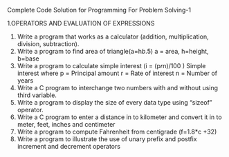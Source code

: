 Complete Code Solution for Programming For Problem Solving-1

1.OPERATORS AND EVALUATION OF EXPRESSIONS

1. Write a program that works as a calculator (addition,
multiplication, division, subtraction).
2. Write a program to find area of triangle(a=h*b*.5)
 a = area, h=height, b=base
3. Write a program to calculate simple interest (i = (p*r*n)/100
)
Simple interest where p = Principal amount r = Rate of
interest
n = Number of years
4. Write a C program to interchange two numbers with and
without using third variable.
5. Write a program to display the size of every data type using
“sizeof” operator.
6. Write a C program to enter a distance in to kilometer and
convert it in to meter, feet, inches and centimeter
7. Write a program to compute Fahrenheit from centigrade
(f=1.8*c +32)
8. Write a program to illustrate the use of unary prefix and
postfix increment and decrement operators
